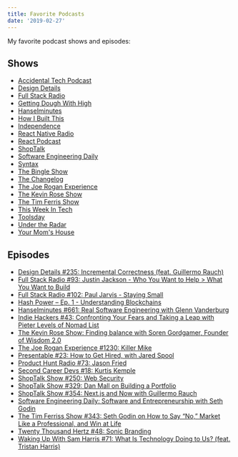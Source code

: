 ```yaml
---
title: Favorite Podcasts
date: '2019-02-27'
---
```


<!-- (favorite/valuable/best/top/etc.) -->

My favorite podcast shows and episodes:

## Shows

- [Accidental Tech Podcast](http://atp.fm/)
- [Design Details](http://www.designdetails.fm/)
- [Full Stack Radio](http://www.fullstackradio.com/)
- [Getting Dough With High](https://player.fm/series/series-1713144)
- [Hanselminutes](http://hanselminutes.com/)
- [How I Built This](https://www.npr.org/podcasts/510313/how-i-built-this)
- [Independence](https://independence.fm/)
- [React Native Radio](https://itunes.apple.com/podcast/react-native-radio/id1058647602?mt=2)
- [React Podcast](https://reactpodcast.simplecast.fm/)
- [ShopTalk](http://shoptalkshow.com/)
- [Software Engineering Daily](https://softwareengineeringdaily.com/category/all-episodes/exclusive-content/Podcast/)
- [Syntax](https://syntax.fm/)
- [The Bingle Show](http://bingleshow.libsyn.com/)
- [The Changelog](https://changelog.com/podcast/)
- [The Joe Rogan Experience](http://joerogan.net/podcasts/)
- [The Kevin Rose Show](https://www.kevinrose.com/)
- [The Tim Ferris Show](https://tim.blog/podcast/)
- [This Week In Tech](http://twit.tv/twit)
- [Toolsday](https://player.fm/series/series-1949129)
- [Under the Radar](https://www.relay.fm/radar)
- [Your Mom's House](http://www.yourmomshousepodcast.com/)

## Episodes

- [Design Details #235: Incremental Correctness (feat. Guillermo Rauch)](https://designdetails.simplecast.fm/238) <!-- - Interesting dive into Guillermo's philosophies for building products and more! -->
- [Full Stack Radio #93: Justin Jackson - Who You Want to Help > What You Want to Build](http://www.fullstackradio.com/93) <!-- - Excellent episode about focusing on *who* to help, rather than *what* or *how* to help -->
- [Full Stack Radio #102: Paul Jarvis - Staying Small](http://www.fullstackradio.com/102)
- [Hash Power – Ep. 1 - Understanding Blockchains](https://player.fm/series/invest-like-the-best/hash-power-ep-1-understanding-blockchains)
- [Hanselminutes #661: Real Software Engineering with Glenn Vanderburg](https://hanselminutes.com/661/real-software-engineering-with-glenn-vanderburg)
- [Indie Hackers #43: Confronting Your Fears and Taking a Leap with Pieter Levels of Nomad List](https://www.indiehackers.com/podcast/043-pieter-levels-of-nomad-list)
- [The Kevin Rose Show: Finding balance with Soren Gordgamer, Founder of Wisdom 2.0](https://www.kevinrose.com/single-post/sorengordhamer)
- [The Joe Rogan Experience #1230: Killer Mike](http://podcasts.joerogan.net/podcasts/killer-mike)
- [Presentable #23: How to Get Hired, with Jared Spool](https://www.relay.fm/presentable/23) <!-- - Jared covers the thought process behind a hiring manager -->
- [Product Hunt Radio #73: Jason Fried](https://itunes.apple.com/us/podcast/product-hunt-radio/id862714883?mt=2)
- [Second Career Devs #18: Kurtis Kemple](https://secondcareerdevs.com/episodes/kurt-kemple)
- [ShopTalk Show #250: Web Security](https://shoptalkshow.com/episodes/250)
- [ShopTalk Show #329: Dan Mall on Building a Portfolio](https://shoptalkshow.com/episodes/329)
- [ShopTalk Show #354: Next.js and Now with Guillermo Rauch](https://shoptalkshow.com/episodes/354)
- [Software Engineering Daily: Software and Entrepreneurship with Seth Godin](https://softwareengineeringdaily.com/2015/11/18/software-and-entrepreneurship-with-seth-godin/)
- [The Tim Ferriss Show #343: Seth Godin on How to Say “No,” Market Like a Professional, and Win at Life](https://tim.blog/2018/11/05/the-tim-ferriss-show-transcripts-seth-godin/)
- [Twenty Thousand Hertz #48: Sonic Branding](https://www.20k.org/episodes/sonicbranding)
- [Waking Up With Sam Harris #71: What Is Technology Doing to Us? (feat. Tristan Harris)](https://samharris.org/podcasts/what-is-technology-doing-to-us/) <!-- - #TimeWellSpent -->
